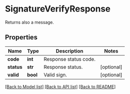 ﻿# SignatureVerifyResponse
Returns also a message.

## Properties
Name | Type | Description | Notes
------------ | ------------- | ------------- | -------------
**code** | **int** | Response status code. | 
**status** | **str** | Response status. | [optional] 
**valid** | **bool** | Valid sign. | [optional] 

[[Back to Model list]](../README.md#documentation-for-models) [[Back to API list]](../README.md#documentation-for-api-endpoints) [[Back to README]](../README.md)


